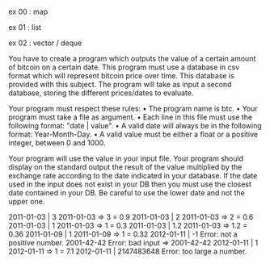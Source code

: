 ex 00 : map

ex 01 : list

ex 02 : vector / deque




You have to create a program which outputs the value of a certain amount of bitcoin on a certain date.
This program must use a database in csv format which will represent bitcoin price over time. This database is provided with this subject.
The program will take as input a second database, storing the different prices/dates to evaluate.

Your program must respect these rules:
	• The program name is btc.
	• Your program must take a file as argument.
• Each line in this file must use the following format: "date | value".
• A valid date will always be in the following format: Year-Month-Day.
• A valid value must be either a float or a positive integer, between 0 and 1000.


Your program will use the value in your input file.
Your program should display on the standard output the result of the value multiplied by the exchange rate according to the date indicated in your database.
If the date used in the input does not exist in your DB then you must use the closest date contained in your DB. Be careful to use the lower date and not the upper one.


2011-01-03 | 3					2011-01-03 => 3 = 0.9
2011-01-03 | 2					2011-01-03 => 2 = 0.6
2011-01-03 | 1					2011-01-03 => 1 = 0.3
2011-01-03 | 1.2				2011-01-03 => 1.2 = 0.36
2011-01-09 | 1					2011-01-09 => 1 = 0.32
2012-01-11 | -1					Error: not a positive number.
2001-42-42						Error: bad input => 2001-42-42
2012-01-11 | 1					2012-01-11 => 1 = 7.1
2012-01-11 | 2147483648			Error: too large a number.










